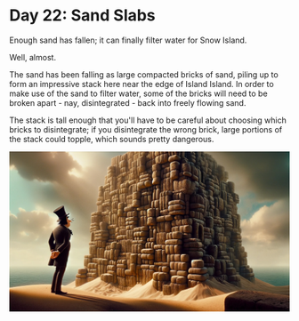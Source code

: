 # Day 22: Sand Slabs

Enough sand has fallen; it can finally filter water for Snow Island.

Well, almost.

The sand has been falling as large compacted bricks of sand, piling up to form an impressive stack here near the edge of
Island Island. In order to make use of the sand to filter water, some of the bricks will need to be broken apart - nay,
disintegrated - back into freely flowing sand.

The stack is tall enough that you'll have to be careful about choosing which bricks to disintegrate; if you disintegrate
the wrong brick, large portions of the stack could topple, which sounds pretty dangerous.

![Scene](./scene.jpg)